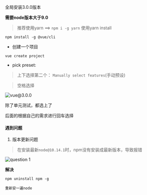 
全局安装3.0.0版本

**需要node版本大于9.0**

> 推荐使用yarn ==> `npm i -g yarn`
> 使用yarn install 

```
npm install -g @vue/cli
```

* 创建一个项目
```
vue create project
```

* pick preset:
> 上下选择第二个： `Manually select features`(手动预设)

> 空格选择

![vue@3.0.0](https://github.com/Heisinadaze/notes/blob/master/images/WechatIMG52.jpeg)

除了单元测试，都选上了

后面的根据自己的需求进行回车选择


#### 遇到问题

1. 版本更新问题

> 在安装最新`node@10.14.1`时，npm没有安装成最新版本，导致报错

![question 1](http://cdn.jsan.top//vue-cli@3/4fbe6ae8a58eb132537e902d54f6843.png)

**解决**

```
npm uninstall npm -g

重新安一遍node
```

